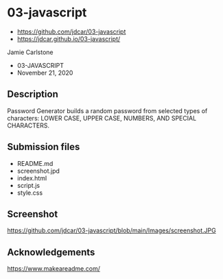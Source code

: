 # 03-javascript

* https://github.com/jdcar/03-javascript
* https://jdcar.github.io/03-javascript/ 

Jamie Carlstone
- 03-JAVASCRIPT
- November 21, 2020

## Description

Password Generator builds a random password from selected types of characters: LOWER CASE, UPPER CASE, NUMBERS, AND SPECIAL CHARACTERS.

## Submission files

* README.md
* screenshot.jpd
* index.html
* script.js
* style.css

## Screenshot

https://github.com/jdcar/03-javascript/blob/main/Images/screenshot.JPG

## Acknowledgements

https://www.makeareadme.com/ 

